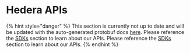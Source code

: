 # Hedera APIs

{% hint style="danger" %}
This section is currently not up to date and will be updated with the auto-generated protobuf docs [here](https://hashgraph.github.io/hedera-protobufs/). Please reference the [SDKs](../sdks/) section to learn about our APIs. Please reference the [SDKs](../sdks/) section to learn about our APIs.
{% endhint %}
